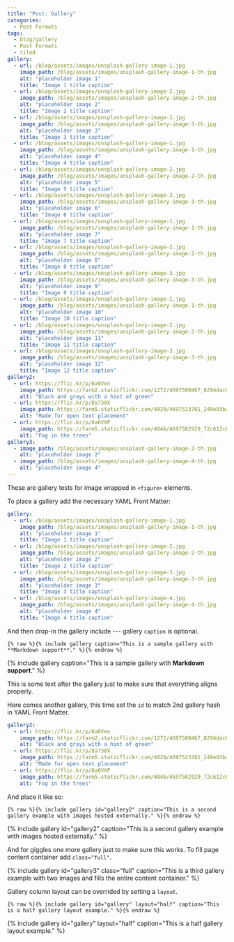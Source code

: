```yaml
---
title: "Post: Gallery"
categories:
  - Post Formats
tags:
  - blog/gallery
  - Post Formats
  - tiled
gallery:
  - url: /blog/assets/images/unsplash-gallery-image-1.jpg
    image_path: /blog/assets/images/unsplash-gallery-image-1-th.jpg
    alt: "placeholder image 1"
    title: "Image 1 title caption"
  - url: /blog/assets/images/unsplash-gallery-image-2.jpg
    image_path: /blog/assets/images/unsplash-gallery-image-2-th.jpg
    alt: "placeholder image 2"
    title: "Image 2 title caption"
  - url: /blog/assets/images/unsplash-gallery-image-3.jpg
    image_path: /blog/assets/images/unsplash-gallery-image-3-th.jpg
    alt: "placeholder image 3"
    title: "Image 3 title caption"
  - url: /blog/assets/images/unsplash-gallery-image-1.jpg
    image_path: /blog/assets/images/unsplash-gallery-image-1-th.jpg
    alt: "placeholder image 4"
    title: "Image 4 title caption"
  - url: /blog/assets/images/unsplash-gallery-image-2.jpg
    image_path: /blog/assets/images/unsplash-gallery-image-2-th.jpg
    alt: "placeholder image 5"
    title: "Image 5 title caption"
  - url: /blog/assets/images/unsplash-gallery-image-3.jpg
    image_path: /blog/assets/images/unsplash-gallery-image-3-th.jpg
    alt: "placeholder image 6"
    title: "Image 6 title caption"
  - url: /blog/assets/images/unsplash-gallery-image-1.jpg
    image_path: /blog/assets/images/unsplash-gallery-image-1-th.jpg
    alt: "placeholder image 7"
    title: "Image 7 title caption"
  - url: /blog/assets/images/unsplash-gallery-image-2.jpg
    image_path: /blog/assets/images/unsplash-gallery-image-2-th.jpg
    alt: "placeholder image 8"
    title: "Image 8 title caption"
  - url: /blog/assets/images/unsplash-gallery-image-3.jpg
    image_path: /blog/assets/images/unsplash-gallery-image-3-th.jpg
    alt: "placeholder image 9"
    title: "Image 9 title caption"
  - url: /blog/assets/images/unsplash-gallery-image-1.jpg
    image_path: /blog/assets/images/unsplash-gallery-image-1-th.jpg
    alt: "placeholder image 10"
    title: "Image 10 title caption"
  - url: /blog/assets/images/unsplash-gallery-image-2.jpg
    image_path: /blog/assets/images/unsplash-gallery-image-2-th.jpg
    alt: "placeholder image 11"
    title: "Image 11 title caption"
  - url: /blog/assets/images/unsplash-gallery-image-3.jpg
    image_path: /blog/assets/images/unsplash-gallery-image-3-th.jpg
    alt: "placeholder image 12"
    title: "Image 12 title caption"
gallery2:
  - url: https://flic.kr/p/8a6Ven
    image_path: https://farm2.staticflickr.com/1272/4697500467_8294dac099_q.jpg
    alt: "Black and grays with a hint of green"
  - url: https://flic.kr/p/8a738X
    image_path: https://farm5.staticflickr.com/4029/4697523701_249e93ba23_q.jpg
    alt: "Made for open text placement"
  - url: https://flic.kr/p/8a6VXP
    image_path: https://farm5.staticflickr.com/4046/4697502929_72c612c636_q.jpg
    alt: "Fog in the trees"
gallery3:
  - image_path: /blog/assets/images/unsplash-gallery-image-2-th.jpg
    alt: "placeholder image 2"
  - image_path: /blog/assets/images/unsplash-gallery-image-4-th.jpg
    alt: "placeholder image 4"
---
```


These are gallery tests for image wrapped in `<figure>` elements.

To place a gallery add the necessary YAML Front Matter:

```yaml
gallery:
  - url: /blog/assets/images/unsplash-gallery-image-1.jpg
    image_path: /blog/assets/images/unsplash-gallery-image-1-th.jpg
    alt: "placeholder image 1"
    title: "Image 1 title caption"
  - url: /blog/assets/images/unsplash-gallery-image-2.jpg
    image_path: /blog/assets/images/unsplash-gallery-image-2-th.jpg
    alt: "placeholder image 2"
    title: "Image 2 title caption"
  - url: /blog/assets/images/unsplash-gallery-image-3.jpg
    image_path: /blog/assets/images/unsplash-gallery-image-3-th.jpg
    alt: "placeholder image 3"
    title: "Image 3 title caption"
  - url: /blog/assets/images/unsplash-gallery-image-4.jpg
    image_path: /blog/assets/images/unsplash-gallery-image-4-th.jpg
    alt: "placeholder image 4"
    title: "Image 4 title caption"
```

And then drop-in the gallery include --- gallery `caption` is optional.

```liquid
{% raw %}{% include gallery caption="This is a sample gallery with **Markdown support**." %}{% endraw %}
```

{% include gallery caption="This is a sample gallery with **Markdown support**." %}

This is some text after the gallery just to make sure that everything aligns properly.

Here comes another gallery, this time set the `id` to match 2nd gallery hash in YAML Front Matter.

```yaml
gallery2:
  - url: https://flic.kr/p/8a6Ven
    image_path: https://farm2.staticflickr.com/1272/4697500467_8294dac099_q.jpg
    alt: "Black and grays with a hint of green"
  - url: https://flic.kr/p/8a738X
    image_path: https://farm5.staticflickr.com/4029/4697523701_249e93ba23_q.jpg
    alt: "Made for open text placement"
  - url: https://flic.kr/p/8a6VXP
    image_path: https://farm5.staticflickr.com/4046/4697502929_72c612c636_q.jpg
    alt: "Fog in the trees"
```

And place it like so:

```liquid
{% raw %}{% include gallery id="gallery2" caption="This is a second gallery example with images hosted externally." %}{% endraw %}
```

{% include gallery id="gallery2" caption="This is a second gallery example with images hosted externally." %}

And for giggles one more gallery just to make sure this works. To fill page content container add `class="full"`.

{% include gallery id="gallery3" class="full" caption="This is a third gallery example with two images and fills the entire content container." %}

Gallery column layout can be overrided by setting a `layout`.

```liquid
{% raw %}{% include gallery id="gallery" layout="half" caption="This is a half gallery layout example." %}{% endraw %}
```

{% include gallery id="gallery" layout="half" caption="This is a half gallery layout example." %}
